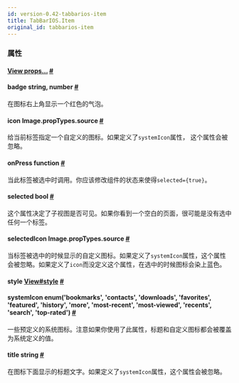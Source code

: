 ```yaml
---
id: version-0.42-tabbarios-item
title: TabBarIOS.Item
original_id: tabbarios-item
---
```


### 属性

<div class="props">
	<div class="prop">
		<h4 class="propTitle"><a class="anchor" name="view"></a><a href="view.html#props">View props...</a> <a class="hash-link" href="#view">#</a></h4>
	</div>
	<div class="prop">
		<h4 class="propTitle"><a class="anchor" name="badge"></a>badge <span class="propType">string, number</span> <a class="hash-link" href="#badge">#</a></h4>
		<div>
			<p>在图标右上角显示一个红色的气泡。</p>
		</div>
	</div>
	<div class="prop">
		<h4 class="propTitle"><a class="anchor" name="icon"></a>icon <span class="propType">Image.propTypes.source</span> <a class="hash-link" href="#icon">#</a></h4>
		<div>
			<p>给当前标签指定一个自定义的图标。如果定义了<code>systemIcon</code>属性， 这个属性会被忽略。</p>
		</div>
	</div>
	<div class="prop">
		<h4 class="propTitle"><a class="anchor" name="onpress"></a>onPress <span class="propType">function</span> <a class="hash-link" href="#onpress">#</a></h4>
		<div>
			<p>当此标签被选中时调用。你应该修改组件的状态来使得<code>selected={true}</code>。</p>
		</div>
	</div>
	<div class="prop">
		<h4 class="propTitle"><a class="anchor" name="selected"></a>selected <span class="propType">bool</span> <a class="hash-link" href="#selected">#</a></h4>
		<div>
			<p>这个属性决定了子视图是否可见。如果你看到一个空白的页面，很可能是没有选中任何一个标签。</p>
		</div>
	</div>
	<div class="prop">
		<h4 class="propTitle"><a class="anchor" name="selectedicon"></a>selectedIcon <span class="propType">Image.propTypes.source</span> <a class="hash-link" href="#selectedicon">#</a></h4>
		<div>
			<p>当标签被选中的时候显示的自定义图标。如果定义了<code>systemIcon</code>属性，这个属性会被忽略。如果定义了<code>icon</code>而没定义这个属性，在选中的时候图标会染上蓝色。</p>
		</div>
	</div>
	<div class="prop">
		<h4 class="propTitle"><a class="anchor" name="style"></a>style <span class="propType"><a href="view.html#style">View#style</a></span> <a class="hash-link" href="#style">#</a></h4>
	</div>
	<div class="prop">
		<h4 class="propTitle"><a class="anchor" name="systemicon"></a>systemIcon <span class="propType">enum('bookmarks', 'contacts', 'downloads', 'favorites', 'featured', 'history', 'more', 'most-recent', 'most-viewed', 'recents', 'search', 'top-rated')</span> <a class="hash-link" href="#systemicon">#</a></h4>
		<div>
			<p>一些预定义的系统图标。注意如果你使用了此属性，标题和自定义图标都会被覆盖为系统定义的值。</p>
		</div>
	</div>
	<div class="prop">
		<h4 class="propTitle"><a class="anchor" name="title"></a>title <span class="propType">string</span> <a class="hash-link" href="#title">#</a></h4>
		<div>
			<p>在图标下面显示的标题文字。如果定义了<code>systemIcon</code>属性，这个属性会被忽略。</p>
		</div>
	</div>
</div>